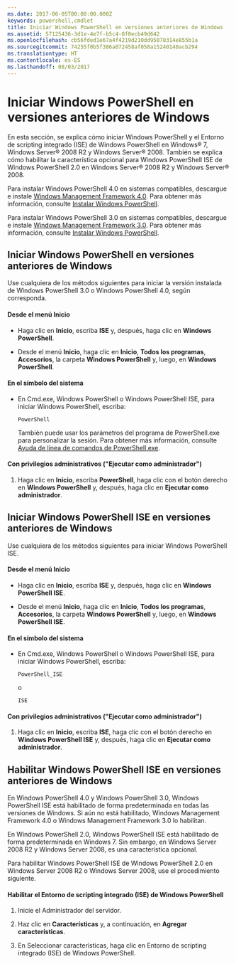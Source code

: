```yaml
---
ms.date: 2017-06-05T00:00:00.000Z
keywords: powershell,cmdlet
title: Iniciar Windows PowerShell en versiones anteriores de Windows
ms.assetid: 57125436-3d1e-4e7f-b5c4-8f0ecb49d642
ms.openlocfilehash: cb56fded1e67a4f4219d210dd95078314e855b1a
ms.sourcegitcommit: 74255f0b5f386a072458af058a15240140acb294
ms.translationtype: HT
ms.contentlocale: es-ES
ms.lasthandoff: 08/03/2017
---
```

# <a name="starting-windows-powershell-on-earlier-versions-of-windows"></a>Iniciar Windows PowerShell en versiones anteriores de Windows
En esta sección, se explica cómo iniciar Windows PowerShell y el Entorno de scripting integrado (ISE) de Windows PowerShell en Windows® 7, Windows Server® 2008 R2 y Windows Server® 2008. También se explica cómo habilitar la característica opcional para Windows PowerShell ISE de Windows PowerShell 2.0 en Windows Server® 2008 R2 y Windows Server® 2008.

Para instalar Windows PowerShell 4.0 en sistemas compatibles, descargue e instale [Windows Management Framework 4.0](http://go.microsoft.com/fwlink/?LinkID=293881). Para obtener más información, consulte [Instalar Windows PowerShell](Installing-Windows-PowerShell.md).

Para instalar Windows PowerShell 3.0 en sistemas compatibles, descargue e instale [Windows Management Framework 3.0](http://go.microsoft.com/fwlink/?LinkID=240290). Para obtener más información, consulte [Instalar Windows PowerShell](Installing-Windows-PowerShell.md).

## <a name="how-to-start-windows-powershell-on-earlier-versions-of-windows"></a>Iniciar Windows PowerShell en versiones anteriores de Windows
Use cualquiera de los métodos siguientes para iniciar la versión instalada de Windows PowerShell 3.0 o Windows PowerShell 4.0, según corresponda.

#### <a name="from-the-start-menu"></a>Desde el menú Inicio

-   Haga clic en **Inicio**, escriba **ISE** y, después, haga clic en **Windows PowerShell**.

-   Desde el menú **Inicio**, haga clic en **Inicio**, **Todos los programas**, **Accesorios**, la carpeta **Windows PowerShell** y, luego, en **Windows PowerShell**.

#### <a name="at-the-command-prompt"></a>En el símbolo del sistema

-   En Cmd.exe, Windows PowerShell o Windows PowerShell ISE, para iniciar Windows PowerShell, escriba:

    ```
    PowerShell
    ```

    También puede usar los parámetros del programa de PowerShell.exe para personalizar la sesión. Para obtener más información, consulte [Ayuda de línea de comandos de PowerShell.exe](../core-powershell/console/PowerShell.exe-Command-Line-Help.md).

#### <a name="with-administrative-privileges-run-as-administrator"></a>Con privilegios administrativos ("Ejecutar como administrador")

1.  Haga clic en **Inicio**, escriba **PowerShell**, haga clic con el botón derecho en **Windows PowerShell** y, después, haga clic en **Ejecutar como administrador**.

## <a name="how-to-start-windows-powershell-ise-on-earlier-releases-of-windows"></a>Iniciar Windows PowerShell ISE en versiones anteriores de Windows
Use cualquiera de los métodos siguientes para iniciar Windows PowerShell ISE.

#### <a name="from-the-start-menu"></a>Desde el menú Inicio

-   Haga clic en **Inicio**, escriba **ISE** y, después, haga clic en **Windows PowerShell ISE**.

-   Desde el menú **Inicio**, haga clic en **Inicio**, **Todos los programas**, **Accesorios**, la carpeta **Windows PowerShell** y, luego, en **Windows PowerShell ISE**.

#### <a name="at-the-command-prompt"></a>En el símbolo del sistema

-   En Cmd.exe, Windows PowerShell o Windows PowerShell ISE, para iniciar Windows PowerShell, escriba:

    ```
    PowerShell_ISE
    ```

    o

    ```
    ISE
    ```

#### <a name="with-administrative-privileges-run-as-administrator"></a>Con privilegios administrativos ("Ejecutar como administrador")

1.  Haga clic en **Inicio**, escriba **ISE**, haga clic con el botón derecho en **Windows PowerShell ISE** y, después, haga clic en **Ejecutar como administrador**.

## <a name="how-to-enable-windows-powershell-ise-on-earlier-releases-of-windows"></a>Habilitar Windows PowerShell ISE en versiones anteriores de Windows
En Windows PowerShell 4.0 y Windows PowerShell 3.0, Windows PowerShell ISE está habilitado de forma predeterminada en todas las versiones de Windows. Si aún no está habilitado, Windows Management Framework 4.0 o Windows Management Framework 3.0 lo habilitan.

En Windows PowerShell 2.0, Windows PowerShell ISE está habilitado de forma predeterminada en Windows 7. Sin embargo, en Windows Server 2008 R2 y Windows Server 2008, es una característica opcional.

Para habilitar Windows PowerShell ISE de Windows PowerShell 2.0 en Windows Server 2008 R2 o Windows Server 2008, use el procedimiento siguiente.

#### <a name="to-enable-windows-powershell-integrated-scripting-environment-ise"></a>Habilitar el Entorno de scripting integrado (ISE) de Windows PowerShell

1.  Inicie el Administrador del servidor.

2.  Haz clic en **Características** y, a continuación, en **Agregar características**.

3.  En Seleccionar características, haga clic en Entorno de scripting integrado (ISE) de Windows PowerShell.

